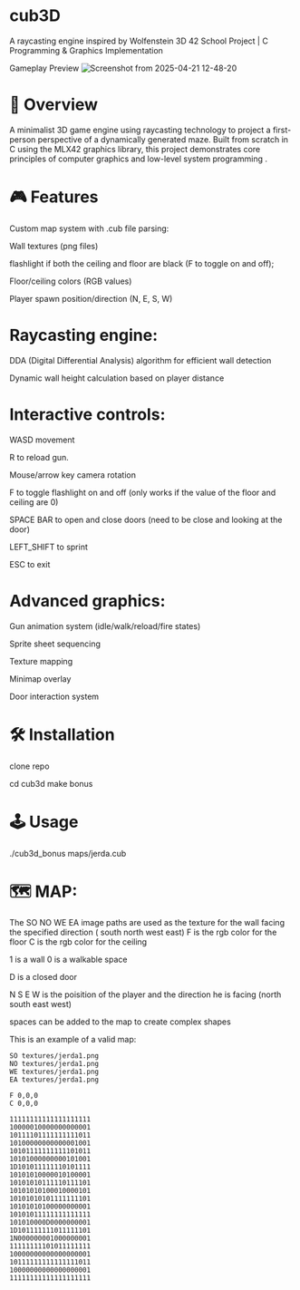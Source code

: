 # cub3D
A raycasting engine inspired by Wolfenstein 3D
42 School Project | C Programming & Graphics Implementation

Gameplay Preview
![Screenshot from 2025-04-21 12-48-20](https://github.com/user-attachments/assets/eb4113a8-0564-4d4d-8a85-81520d8c4d37)


# 📖 Overview
A minimalist 3D game engine using raycasting technology to project a first-person perspective of a dynamically generated maze. Built from scratch in C using the MLX42 graphics library, this project demonstrates core principles of computer graphics and low-level system programming . 

# 🎮 Features
Custom map system with .cub file parsing:

Wall textures (png files)

flashlight if both the ceiling and floor are black (F to toggle on and off);

Floor/ceiling colors (RGB values)

Player spawn position/direction (N, E, S, W)

# Raycasting engine:

DDA (Digital Differential Analysis) algorithm for efficient wall detection

Dynamic wall height calculation based on player distance

# Interactive controls:

WASD movement

R to reload gun.

Mouse/arrow key camera rotation

F to toggle flashlight on and off (only works if the value of the floor and ceiling are 0)

SPACE BAR to open and close doors (need to be close and looking at the door)

LEFT_SHIFT to sprint

ESC to exit

# Advanced graphics:

Gun animation system (idle/walk/reload/fire states)

Sprite sheet sequencing

Texture mapping

Minimap overlay

Door interaction system

# 🛠️ Installation

clone repo

cd cub3d
make bonus

# 🕹️ Usage

./cub3d_bonus maps/jerda.cub

# 🗺️ MAP:

The SO NO WE EA image paths are used as the texture for the wall facing the specified direction ( south north west east)
F is the rgb color for the floor
C is the rgb color for the ceiling

1 is a wall 0 is a walkable space

D is a closed door

N S E W is the poisition of the player and the direction he is facing (north south east west)

spaces can be added to the map to create complex shapes


This is an example of a valid map:

```
SO textures/jerda1.png
NO textures/jerda1.png
WE textures/jerda1.png
EA textures/jerda1.png

F 0,0,0
C 0,0,0

11111111111111111111
10000010000000000001
10111101111111111011
10100000000000001001
10101111111111101011
10101000000000101001
1D101011111110101111
10101010000010100001
10101010111110111101
10101010100010000101
10101010101111111101
10101010100000000001
10101011111111111111
101010000D0000000001
1D101111111011111101
1N000000001000000001
11111111101011111111
10000000000000000001
10111111111111111011
10000000000000000001
11111111111111111111
```
